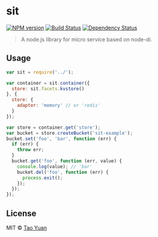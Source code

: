 # sit

[![NPM version][npm-image]][npm-url] 
[![Build Status][circleci-image]][circleci-url] 
[![Dependency Status][daviddm-image]][daviddm-url]

> A node.js library for micro service based on node-di.

## Usage

```js
var sit = require('../');

var container = sit.container({
  store: sit.facets.kvstore()
}, {
  store: {
    adapter: 'memory' // or 'redis'
  }
});

var store = container.get('store');
var bucket = store.createBucket('sit-example');
bucket.set('foo', 'bar', function (err) {
  if (err) {
    throw err;
  }
  bucket.get('foo', function (err, value) {
    console.log(value); // 'bar'
    bucket.del('foo', function (err) {
      process.exit();
    });
  });
});
```

## License

MIT © [Tao Yuan]()


[npm-image]: https://badge.fury.io/js/sit.svg
[npm-url]: https://npmjs.org/package/sit
[circleci-image]: https://circleci.com/gh/taoyuan/sit.svg?style=shield
[circleci-url]: https://circleci.com/gh/taoyuan/sit
[daviddm-image]: https://david-dm.org/taoyuan/sit.svg?theme=shields.io
[daviddm-url]: https://david-dm.org/taoyuan/sit

